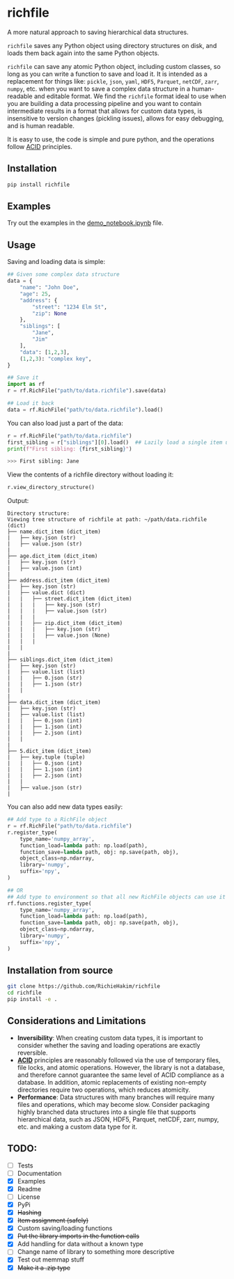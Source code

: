 # richfile
A more natural approach to saving hierarchical data structures.

`richfile` saves any Python object using directory structures on disk, and loads
them back again into the same Python objects. 

`richfile` can save any atomic Python object, including custom classes, so long
as you can write a function to save and load it. It is intended as a replacement
for things like: `pickle`, `json`, `yaml`, `HDF5`, `Parquet`, `netCDF`, `zarr`,
`numpy`, etc. when you want to save a complex data structure in a human-readable
and editable format. We find the `richfile` format ideal to use when you are
building a data processing pipeline and you want to contain intermediate results
in a format that allows for custom data types, is insensitive to version changes
(pickling issues), allows for easy debugging, and is human readable.

It is easy to use, the code is simple and pure python, and the operations follow [ACID](https://en.wikipedia.org/wiki/ACID) principles.

## Installation
```bash
pip install richfile
```

## Examples
Try out the examples in the [demo_notebook.ipynb](https://github.com/RichieHakim/richfile/blob/main/demo_notebook.ipynb) file.

## Usage
Saving and loading data is simple:
```python
## Given some complex data structure
data = {
    "name": "John Doe",
    "age": 25,
    "address": {
        "street": "1234 Elm St",
        "zip": None
    },
    "siblings": [
        "Jane",
        "Jim"
    ],
    "data": [1,2,3],
    (1,2,3): "complex key",
}

## Save it
import as rf
r = rf.RichFile("path/to/data.richfile").save(data)

## Load it back
data = rf.RichFile("path/to/data.richfile").load()
```

You can also load just a part of the data:
```python
r = rf.RichFile("path/to/data.richfile")
first_sibling = r["siblings"][0].load()  ## Lazily load a single item using pythonic indexing
print(f"First sibling: {first_sibling}")

>>> First sibling: Jane
```

View the contents of a richfile directory without loading it:
```python
r.view_directory_structure()
```

Output:
```
Directory structure:
Viewing tree structure of richfile at path: ~/path/data.richfile (dict)
├── name.dict_item (dict_item)
|   ├── key.json (str)
|   ├── value.json (str)
|   
├── age.dict_item (dict_item)
|   ├── key.json (str)
|   ├── value.json (int)
|   
├── address.dict_item (dict_item)
|   ├── key.json (str)
|   ├── value.dict (dict)
|   |   ├── street.dict_item (dict_item)
|   |   |   ├── key.json (str)
|   |   |   ├── value.json (str)
|   |   |   
|   |   ├── zip.dict_item (dict_item)
|   |   |   ├── key.json (str)
|   |   |   ├── value.json (None)
|   |   |   
|   |   
|   
├── siblings.dict_item (dict_item)
|   ├── key.json (str)
|   ├── value.list (list)
|   |   ├── 0.json (str)
|   |   ├── 1.json (str)
|   |   
|   
├── data.dict_item (dict_item)
|   ├── key.json (str)
|   ├── value.list (list)
|   |   ├── 0.json (int)
|   |   ├── 1.json (int)
|   |   ├── 2.json (int)
|   |   
|   
├── 5.dict_item (dict_item)
|   ├── key.tuple (tuple)
|   |   ├── 0.json (int)
|   |   ├── 1.json (int)
|   |   ├── 2.json (int)
|   |   
|   ├── value.json (str)
|   
```

You can also add new data types easily:
```python
## Add type to a RichFile object
r = rf.RichFile("path/to/data.richfile")
r.register_type(
    type_name='numpy_array',
    function_load=lambda path: np.load(path),
    function_save=lambda path, obj: np.save(path, obj),
    object_class=np.ndarray,
    library='numpy',
    suffix='npy',
)

## OR
## Add type to environment so that all new RichFile objects can use it
rf.functions.register_type(
    type_name='numpy_array',
    function_load=lambda path: np.load(path),
    function_save=lambda path, obj: np.save(path, obj),
    object_class=np.ndarray,
    library='numpy',
    suffix='npy',
)
```

## Installation from source
```bash
git clone https://github.com/RichieHakim/richfile
cd richfile
pip install -e .
```

## Considerations and Limitations
- **Inversibility**: When creating custom data types, it is important to consider whether the saving and loading operations are exactly reversible.
- [**ACID**](https://en.wikipedia.org/wiki/ACID) principles are reasonably followed via the use of temporary files, file locks, and atomic operations. However, the library is not a database, and therefore cannot guarantee the same level of ACID compliance as a database. In addition, atomic replacements of existing non-empty directories require two operations, which reduces atomicity.
- **Performance**: Data structures with many branches will require many files and operations, which may become slow. Consider packaging highly branched data structures into a single file that supports hierarchical data, such as JSON, HDF5, Parquet, netCDF, zarr, numpy, etc. and making a custom data type for it.

## TODO:
- [ ] Tests
- [ ] Documentation
- [x] Examples
- [x] Readme
- [ ] License
- [x] PyPi
- [x] ~~Hashing~~
- [x] ~~Item assignment (safely)~~
- [x] Custom saving/loading functions
- [x] ~~Put the library imports in the function calls~~
- [x] Add handling for data without a known type
- [ ] Change name of library to something more descriptive
- [x] Test out memmap stuff
- [x] ~~Make it a .zip type~~